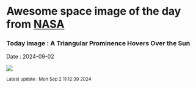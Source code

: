 
# Awesome space image of the day from [NASA](https://api.nasa.gov/)

### Today image : A Triangular Prominence Hovers Over the Sun
Date : 2024-09-02

![](https://apod.nasa.gov/apod/image/2409/SunTriangle_Vanoni_960.jpg)

<small>Latest update : Mon Sep  2 11:12:39 2024</small>
        